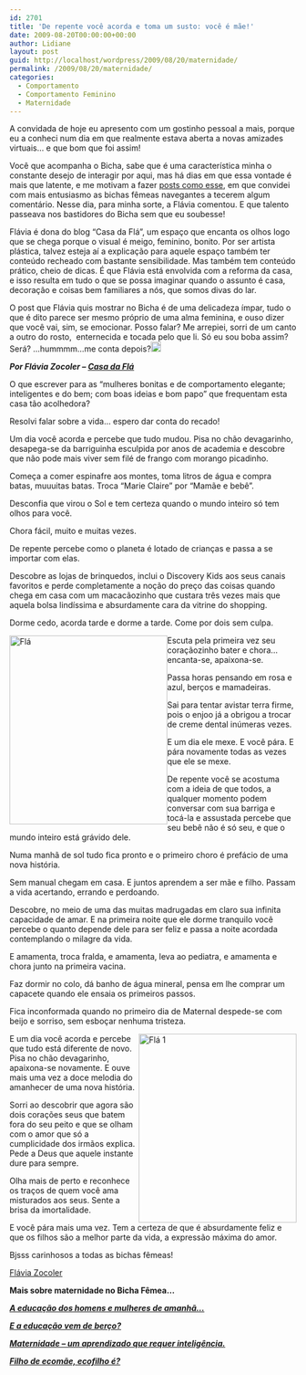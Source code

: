 ```yaml
---
id: 2701
title: 'De repente você acorda e toma um susto: você é mãe!'
date: 2009-08-20T00:00:00+00:00
author: Lidiane
layout: post
guid: http://localhost/wordpress/2009/08/20/maternidade/
permalink: /2009/08/20/maternidade/
categories:
  - Comportamento
  - Comportamento Feminino
  - Maternidade
---
```

A convidada de hoje eu apresento com um gostinho pessoal a mais, porque eu a conheci num dia em que realmente estava aberta a novas amizades virtuais… e que bom que foi assim!

Você que acompanha o Bicha, sabe que é uma característica minha o constante desejo de interagir por aqui, mas há dias em que essa vontade é mais que latente, e me motivam a fazer [posts como esse](http://www.trololodemulher.com.br/2009/05/19/neste-post-voc-comenta-o/), em que convidei com mais entusiasmo as bichas fêmeas navegantes a tecerem algum comentário. Nesse dia, para minha sorte, a Flávia comentou. E que talento passeava nos bastidores do Bicha sem que eu soubesse!

Flávia é dona do blog “Casa da Flá”, um espaço que encanta os olhos logo que se chega porque o visual é meigo, feminino, bonito. Por ser artista plástica, talvez esteja aí a explicação para aquele espaço também ter conteúdo recheado com bastante sensibilidade. Mas também tem conteúdo prático, cheio de dicas. É que Flávia está envolvida com a reforma da casa, e isso resulta em tudo o que se possa imaginar quando o assunto é casa, decoração e coisas bem familiares a nós, que somos divas do lar.

O post que Flávia quis mostrar no Bicha é de uma delicadeza ímpar, tudo o que é dito parece ser mesmo próprio de uma alma feminina, e ouso dizer que você vai, sim, se emocionar. Posso falar? Me arrepiei, sorri de um canto a outro do rosto,  enternecida e tocada pelo que li. Só eu sou boba assim? Será? …hummmm…me conta depois?[<img style="display: inline;" title="EmoticonShy" src="http://www.trololodemulher.com.br/blog/wp-content/uploads/2009/08/emoticonshy_thumb2.gif" alt="EmoticonShy" width="18" height="18" />](http://www.trololodemulher.com.br/blog/wp-content/uploads/2009/08/emoticonshy2.gif)

**_Por Flávia Zocoler – <a href="http://www.acasadafla.blogspot.com/" target="_blank">Casa da Flá</a>_**

O que escrever para as “mulheres bonitas e de comportamento elegante; inteligentes e do bem; com boas ideias e bom papo” que frequentam esta casa tão acolhedora?

Resolvi falar sobre a vida&#8230; espero dar conta do recado!

Um dia você acorda e percebe que tudo mudou. Pisa no chão devagarinho, desapega-se da barriguinha esculpida por anos de academia e descobre que não pode mais viver sem filé de frango com morango picadinho.

Começa a comer espinafre aos montes, toma litros de água e compra batas, muuuitas batas. Troca “Marie Claire” por “Mamãe e bebê”.

Desconfia que virou o Sol e tem certeza quando o mundo inteiro só tem olhos para você.

Chora fácil, muito e muitas vezes.

De repente percebe como o planeta é lotado de crianças e passa a se importar com elas.

Descobre as lojas de brinquedos, inclui o Discovery Kids aos seus canais favoritos e perde completamente a noção do preço das coisas quando chega em casa com um macacãozinho que custara três vezes mais que aquela bolsa lindíssima e absurdamente cara da vitrine do shopping.

Dorme cedo, acorda tarde e dorme a tarde. Come por dois sem culpa.

[<img style="display: inline; margin-left: 0; margin-right: 0; border-width: 0;" title="Flá" src="http://www.trololodemulher.com.br/blog/wp-content/uploads/2009/08/fl_thumb.jpg" border="0" alt="Flá" width="277" height="331" align="left" />](http://www.trololodemulher.com.br/blog/wp-content/uploads/2009/08/fl.jpg) Escuta pela primeira vez seu coraçãozinho bater e chora&#8230; encanta-se, apaixona-se.

Passa horas pensando em rosa e azul, berços e mamadeiras.

Sai para tentar avistar terra firme, pois o enjoo já a obrigou a trocar de creme dental inúmeras vezes.

E um dia ele mexe. E você pára. E pára novamente todas as vezes que ele se mexe.

De repente você se acostuma com a ideia de que todos, a qualquer momento podem conversar com sua barriga e tocá-la e assustada percebe que seu bebê não é só seu, e que o mundo inteiro está grávido dele.

Numa manhã de sol tudo fica pronto e o primeiro choro é prefácio de uma nova história.

Sem manual chegam em casa. E juntos aprendem a ser mãe e filho. Passam a vida acertando, errando e perdoando.

Descobre, no meio de uma das muitas madrugadas em claro sua infinita capacidade de amar. E na primeira noite que ele dorme tranquilo você percebe o quanto depende dele para ser feliz e passa a noite acordada contemplando o milagre da vida.

E amamenta, troca fralda, e amamenta, leva ao pediatra, e amamenta e chora junto na primeira vacina.

Faz dormir no colo, dá banho de água mineral, pensa em lhe comprar um capacete quando ele ensaia os primeiros passos.

Fica inconformada quando no primeiro dia de Maternal despede-se com beijo e sorriso, sem esboçar nenhuma tristeza.

[<img style="display: inline; margin-left: 0; margin-right: 0; border-width: 0;" title="Flá 1" src="http://www.trololodemulher.com.br/blog/wp-content/uploads/2009/08/fl1_thumb.jpg" border="0" alt="Flá 1" width="277" height="331" align="right" />](http://www.trololodemulher.com.br/blog/wp-content/uploads/2009/08/fl1.jpg) E um dia você acorda e percebe que tudo está diferente de novo. Pisa no chão devagarinho, apaixona-se novamente. E ouve mais uma vez a doce melodia do amanhecer de uma nova história.

Sorri ao descobrir que agora são dois corações seus que batem fora do seu peito e que se olham com o amor que só a cumplicidade dos irmãos explica. Pede a Deus que aquele instante dure para sempre.

Olha mais de perto e reconhece os traços de quem você ama misturados aos seus. Sente a brisa da imortalidade.

E você pára mais uma vez. Tem a certeza de que é absurdamente feliz e que os filhos são a melhor parte da vida, a expressão máxima do amor.

Bjsss carinhosos a todas as bichas fêmeas!

<a href="http://www.acasadafla.blogspot.com/" target="_blank">Flávia Zocoler</a>

**Mais sobre maternidade no Bicha Fêmea&#8230;**

**_<a href="http://www.trololodemulher.com.br/2009/12/02/educacao-domestica/" target="_self">A educação dos homens e mulheres de amanhã&#8230;</a>_**

**_<a href="http://www.trololodemulher.com.br/2009/11/16/educao-criancas/" target="_self">E a educação vem de berço?</a>_**

**_<a href="http://www.trololodemulher.com.br/2009/07/30/convidada-claudia/" target="_self">Maternidade &#8211; um aprendizado que requer inteligência.</a>_**

**_<a href="http://www.trololodemulher.com.br/2010/05/19/educacao-ecologica-criancas/" target="_self">Filho de ecomãe, ecofilho é?</a>_**